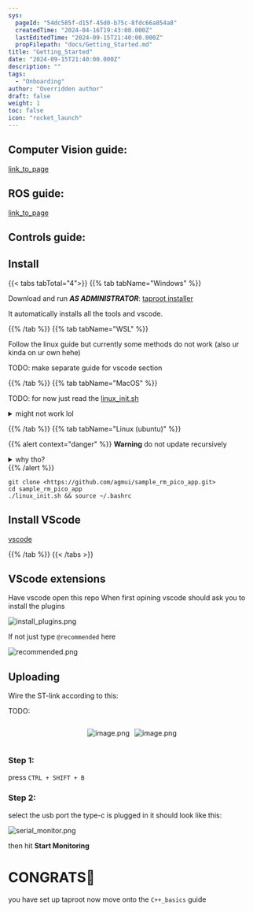 ```yaml
---
sys:
  pageId: "54dc585f-d15f-45d0-b75c-8fdc66a854a8"
  createdTime: "2024-04-16T19:43:00.000Z"
  lastEditedTime: "2024-09-15T21:40:00.000Z"
  propFilepath: "docs/Getting_Started.md"
title: "Getting_Started"
date: "2024-09-15T21:40:00.000Z"
description: ""
tags:
  - "Onboarding"
author: "Overridden author"
draft: false
weight: 1
toc: false
icon: "rocket_launch"
---
```


## Computer Vision guide:

[link_to_page](86d45bc0-388b-4d26-8848-44f255f73d0e)

## ROS guide:

[link_to_page](3c76c1de-ec8f-46d6-8b0a-294005edc2d5)

## Controls guide:

## Install

{{< tabs tabTotal="4">}}
{{% tab tabName="Windows" %}}

Download and run _**AS ADMINISTRATOR**_: [taproot installer](https://github.com/Thornbots/TeachingFreshies/releases/tag/1.0)

It automatically installs all the tools and vscode.

{{% /tab %}}
{{% tab tabName="WSL" %}}

Follow the linux guide but currently some methods do not work (also ur kinda on ur own hehe)

TODO: make separate guide for vscode section

{{% /tab %}}
{{% tab tabName="MacOS" %}}

TODO: for now just read the [linux_init.sh](https://github.com/agmui/sample_rm_pico_app/blob/main/linux_init.sh)

<details>
<summary>might not work lol</summary>

`brew install libusb pkg-config`

Next install: [vscode](https://code.visualstudio.com/Download)

</details>

{{% /tab %}}
{{% tab tabName="Linux (ubuntu)" %}}

{{% alert context="danger" %}}
**Warning** do not update recursively
<details>
<summary>why tho?</summary>
There are some submodules that may go on for a while (like tinyusb) and I highly
recommend you don't need to get them.
If you want to see what submodules I update just look in `linux_init.sh`
</details>
{{% /alert %}}

```shell
git clone <https://github.com/agmui/sample_rm_pico_app.git>
cd sample_rm_pico_app
./linux_init.sh && source ~/.bashrc
```

## Install VScode

[vscode](https://code.visualstudio.com/Download)

{{% /tab %}}
{{< /tabs >}}

## VScode extensions

Have vscode open this repo
When first opining vscode should ask you to install the plugins

![install_plugins.png](https://prod-files-secure.s3.us-west-2.amazonaws.com/d518164a-d88e-44d1-a4ee-3adb3bd8bce0/89bd30f0-1825-4e77-867b-0a41ce370880/install_plugins.png?X-Amz-Algorithm=AWS4-HMAC-SHA256&X-Amz-Content-Sha256=UNSIGNED-PAYLOAD&X-Amz-Credential=ASIAZI2LB4662NISXYWV%2F20250216%2Fus-west-2%2Fs3%2Faws4_request&X-Amz-Date=20250216T150228Z&X-Amz-Expires=3600&X-Amz-Security-Token=IQoJb3JpZ2luX2VjEDQaCXVzLXdlc3QtMiJHMEUCIGcYcPS9FqKgJhSypONNCueyzywaUV%2BZDiPvpEHZp%2FPcAiEA3slPnk2WXmAtCoWHMtp465JKz3N28KyItdUkHjukzucq%2FwMIXRAAGgw2Mzc0MjMxODM4MDUiDDOlJVgJO7OanmDowCrcA8wXbuFPO26fRpNv6fcrzcgfvgDQgKVSo8NiNYEBBEM78KeL8AD546N4uUHcSrn92383DbPgUmoV2QbvBG9%2F5fdjGRHavbdZ%2FdwfA3YoXMoAVzY%2Bw%2BZv4c%2FwQvjctSwDxz44%2Bgf5Xfyan5igIX3DAki6blXvqAc4%2FiYS9xTP8%2BP472ing5Xe8fO%2FhCRO4DvxHnVWxUJOkE71qRb8FQvYTMfv8Da99mPqz2LKAor7IVR4hVME6RWnFeWw8FUArvywHFDOM6zHhGB6fIRxqdO32ysrAY1WTvlUhu359YlEWpAhicRJpzP0QM8aajoDOX0sn6pZ3M6xUwFzcCftXKSI2rTFzq4QtS8ldOypWh9XIq1YDCVALhREfvKglehDHVYF%2B%2FCD%2FfzSf1nON1IEX9zxxPgcrbSaA8zqiC0eOKzyRgEz7R%2F8%2FEhMZo4wrsczRxDjKeq06D9CC1J9sXbA%2BX5gq6Mt1LhR17Ozzrk3%2Bvb0ZErdnIOrP9gkDoScA7z0ZbpHT7EkMSWEV9b5RY0R81ej3W819p%2Bd7dbWiz%2F0Rcsu73J1vK16xx0b5G3FyE4midsCNPlcOE45WWPt5cfvQw5yl5xd9yleWnmhA%2F%2Bebe3pEZsp1FUlRZBMKPrIxv5rMIKdx70GOqUBsz7T4ovh1TytlPkaPe8paSddMa4DPfFJWVfNn3P1ZhovkwnwaXnHDm4s8%2FbSOgiLYiZ%2B1CRRVChOdRT35%2BfeuzNXb7B0UNIH2xawvGBcni%2FACP1fWeddVeV01IS0rXwHDH8cHrAgg%2BlR2c6S2ceLniK11R7r%2B65ov56BqZa%2FS4DJNCaymIN5xmLmKT9pc76H%2Bfj5KrfuKt%2FtRdcBcxL60IaISpkO&X-Amz-Signature=b3b4bd25661612b901d41e767b2feed637424e33744fc8525f1f6f3f9b8cea3c&X-Amz-SignedHeaders=host&x-id=GetObject)

If not just type `@recommended` here  

![recommended.png](https://prod-files-secure.s3.us-west-2.amazonaws.com/d518164a-d88e-44d1-a4ee-3adb3bd8bce0/61e661e9-5d85-4dfc-be0d-8d2097a5e793/recommended.png?X-Amz-Algorithm=AWS4-HMAC-SHA256&X-Amz-Content-Sha256=UNSIGNED-PAYLOAD&X-Amz-Credential=ASIAZI2LB4662NISXYWV%2F20250216%2Fus-west-2%2Fs3%2Faws4_request&X-Amz-Date=20250216T150228Z&X-Amz-Expires=3600&X-Amz-Security-Token=IQoJb3JpZ2luX2VjEDQaCXVzLXdlc3QtMiJHMEUCIGcYcPS9FqKgJhSypONNCueyzywaUV%2BZDiPvpEHZp%2FPcAiEA3slPnk2WXmAtCoWHMtp465JKz3N28KyItdUkHjukzucq%2FwMIXRAAGgw2Mzc0MjMxODM4MDUiDDOlJVgJO7OanmDowCrcA8wXbuFPO26fRpNv6fcrzcgfvgDQgKVSo8NiNYEBBEM78KeL8AD546N4uUHcSrn92383DbPgUmoV2QbvBG9%2F5fdjGRHavbdZ%2FdwfA3YoXMoAVzY%2Bw%2BZv4c%2FwQvjctSwDxz44%2Bgf5Xfyan5igIX3DAki6blXvqAc4%2FiYS9xTP8%2BP472ing5Xe8fO%2FhCRO4DvxHnVWxUJOkE71qRb8FQvYTMfv8Da99mPqz2LKAor7IVR4hVME6RWnFeWw8FUArvywHFDOM6zHhGB6fIRxqdO32ysrAY1WTvlUhu359YlEWpAhicRJpzP0QM8aajoDOX0sn6pZ3M6xUwFzcCftXKSI2rTFzq4QtS8ldOypWh9XIq1YDCVALhREfvKglehDHVYF%2B%2FCD%2FfzSf1nON1IEX9zxxPgcrbSaA8zqiC0eOKzyRgEz7R%2F8%2FEhMZo4wrsczRxDjKeq06D9CC1J9sXbA%2BX5gq6Mt1LhR17Ozzrk3%2Bvb0ZErdnIOrP9gkDoScA7z0ZbpHT7EkMSWEV9b5RY0R81ej3W819p%2Bd7dbWiz%2F0Rcsu73J1vK16xx0b5G3FyE4midsCNPlcOE45WWPt5cfvQw5yl5xd9yleWnmhA%2F%2Bebe3pEZsp1FUlRZBMKPrIxv5rMIKdx70GOqUBsz7T4ovh1TytlPkaPe8paSddMa4DPfFJWVfNn3P1ZhovkwnwaXnHDm4s8%2FbSOgiLYiZ%2B1CRRVChOdRT35%2BfeuzNXb7B0UNIH2xawvGBcni%2FACP1fWeddVeV01IS0rXwHDH8cHrAgg%2BlR2c6S2ceLniK11R7r%2B65ov56BqZa%2FS4DJNCaymIN5xmLmKT9pc76H%2Bfj5KrfuKt%2FtRdcBcxL60IaISpkO&X-Amz-Signature=a3c9165a6a7278f43a9fc7602a0b225ab1736f320d3acdc50ebf525a189b7cb9&X-Amz-SignedHeaders=host&x-id=GetObject)

## Uploading

Wire the ST-link according to this:

TODO:

<div style="display: flex;flex-direction: row; column-gap:10px; max-width: 630px;justify-content: center;">
<div>

![image.png](https://prod-files-secure.s3.us-west-2.amazonaws.com/d518164a-d88e-44d1-a4ee-3adb3bd8bce0/210ecb78-1116-4d7b-b9b7-2292f66fa2c2/image.png?X-Amz-Algorithm=AWS4-HMAC-SHA256&X-Amz-Content-Sha256=UNSIGNED-PAYLOAD&X-Amz-Credential=ASIAZI2LB4663QYZLESL%2F20250216%2Fus-west-2%2Fs3%2Faws4_request&X-Amz-Date=20250216T150231Z&X-Amz-Expires=3600&X-Amz-Security-Token=IQoJb3JpZ2luX2VjEDQaCXVzLXdlc3QtMiJHMEUCIQCd9FdJG6tIf7q9TEFBFUhDaX1Z0CUp%2BErEjbvqGP8OKQIgfgvBxBnkdRd1eVmQ0aHMwWSafNPqKVdW10aVOd4KN8cq%2FwMIXRAAGgw2Mzc0MjMxODM4MDUiDG1KJgswm89EuixJ7yrcA3gIQgrXCWQoROA1ElBEBw0VyDOuahMYzH1czDCgso2TUks8%2FnejxMuN1ou8KY6%2B%2FBltNYTszo8ksmmddQNG1y4ExV770Plb91sDmnX4Y%2B62LfxVyRDkxapLeKNHt%2BoLIMGBgL67YxgmE21CIOD2vBU4uasYQOStmh6LEuhNvwfFSnNVHBBg%2BFKiarpxgDiOB3rD6BIt0tIjkd5sHoHGRbsFk8JO59FJ6JNSA%2BVsnFc4KRdW6GuSS0CPlyJOi%2FeEFoXV3Dm7LzbY7Sgyq8sRPCjY4emezPbj7K3ec9YyiYliHQSle4JDUUcmb8SoAvO5fjqGl4ewbHzdgCuWmbJw2dLMtXCE%2BhZ1IWjcnZ60zY06S2SgCUeboFPrh%2FQKu9UvGe%2F557UbgLxcd6UiFy%2Fh6qRep5hTREZvEY57C5mUfspVuQeVqwp%2BGdNcUd4GMEVU7UmgMRDvp%2FOgRBZd9D%2F1WKHlOIwXJ6sm44ZnDuFiUupUND9dm2Ch74BksY0RSrtB6IsriuxC%2FoLet2civufD4RwBTkzmjLnGW0N2povEq1sGeuIwPE45pddHQnJ5yv71o767X%2B3Nz%2FzkfDa%2Flf42NHaPi0iRZLQbX6rdt3PqTnLNoxvzKdp9BLUMke%2B6MNijx70GOqUB%2FzYTsHHRPj3W%2FOQMhPI7uQlJ%2BjSgqwjRVz2LVz0Te1Gr7JxgTlTGl9xS%2B2FB8cDryF5zERNg3cOyFUAIzy%2F6y77IG87KgitoMEpjmCmx6CnWTNBi7GQ%2BzXVf361LftpLcvkddBh%2BK6uqpyMpK7t3x87xoKOU9IEOWMqgPPjQ1NOsE8mw53tngsBctG%2BDO%2FCO9B6UhD%2B5FrPQdAXJal77biXYyNi3&X-Amz-Signature=389fae779cef9c0c1c4b93305cbd9b5a28b5210a2435a66af3076fea95dee073&X-Amz-SignedHeaders=host&x-id=GetObject)

</div>
<div>

![image.png](https://prod-files-secure.s3.us-west-2.amazonaws.com/d518164a-d88e-44d1-a4ee-3adb3bd8bce0/33a0fd0f-8ca6-4a86-8e09-26e95ded1fff/image.png?X-Amz-Algorithm=AWS4-HMAC-SHA256&X-Amz-Content-Sha256=UNSIGNED-PAYLOAD&X-Amz-Credential=ASIAZI2LB466R3KKTUV3%2F20250216%2Fus-west-2%2Fs3%2Faws4_request&X-Amz-Date=20250216T150231Z&X-Amz-Expires=3600&X-Amz-Security-Token=IQoJb3JpZ2luX2VjEDQaCXVzLXdlc3QtMiJHMEUCIQC9WDAtNcxQHrELzzv7HyO1E96dUImGJ4PMBYUrMAxiagIgZyvbjXKFgJL4zjlomEyVrIWpNsiD4XwVS%2FGT8ZYalDcq%2FwMIXRAAGgw2Mzc0MjMxODM4MDUiDDsKO2ztu6GPhXeYVSrcAwE2nhhWci8drrA7SyoInCgXEjlR0g%2FQkXFpRN%2FYLaGmYmv3spT4oPiKJ9%2BNo0mHLJN6o3KNiCIwAKHfs0LlZdSSwiRNHxLLSWkgbg%2BpMbPyeXE0jqs41EPMEG9uxdQYB%2B%2BBHnx%2BgsG%2F65a%2FFLREvPb3pEcEaSavnQ3tO55XiPD9%2F4lvJXC%2FqTbuQE%2B8tRwyLhBHRL3%2BdWH0ZeNBSPtHwdmenXzyOotxlSWraLuclwrbkjJH7iAvbtecHZg83yI0N%2BwioHDePDlMyW5MLfGZ7yoGlpet42InDFeZJS0A0iunXZv7ziczR4ov9s64X8RlUy8wlK2cD5cILI2GwqZhxrA2%2BLXdGLwIk7woPla2v1D75Wv4OOP1%2FpgbyIhkt%2BRLCiIcKs%2F42Rp%2BjHc9AVMgEojRaLXm74SCSGh%2Fm8DbnE8sK0EAaUwgFyyXBjOLcqsr6zQxTXj41yy9DrxsK3msf2QuMvzKj9HMBJptMLel6gEiOu9Zc7EUPxyr06bXX7mavTiRhbEsdZgEoceQ1BSqNNo5olbZ8W7UasBYWZz7QZxAzaEe05yJ4d9qpXgo22EPwsreGaEqQXPRkTAoS%2FgSsYgTYLgkEy%2FgJ0pFpUrQ5ZzmlAdvFq7fKHzF8vHAMMygx70GOqUBot5d%2FFANWCk4X0IBkYkXLLc7tdRqhydnwRjjvl6tg4qFvT4X4Pcz51kNwuX0Q0k9%2BBWbsZUpf4NoVWroJjWqJ0fg0HI2pe3%2B5vaKaEDBrGgSXWlk6qOVVc8XyWjtvMOKokQDBvvfX%2BoWvm0EDh45Yo0au%2BEq%2Fb8fV0NC79kJpvow2AYtukFANsHoRguB7Ol%2BqGwOgn0ogOYiRgm0qoTuBWMbzICT&X-Amz-Signature=9629272ccb584af64fb20b4a230e4318b942d748aae4b28c4d4ea2f0d4d4f43f&X-Amz-SignedHeaders=host&x-id=GetObject)

</div>
</div>

### Step 1:

press `CTRL + SHIFT + B`

### Step 2:

select the usb port the type-c is plugged in it should look like this:

![serial_monitor.png](https://prod-files-secure.s3.us-west-2.amazonaws.com/d518164a-d88e-44d1-a4ee-3adb3bd8bce0/f03f4774-05d4-4393-b6a0-d5efb6d315ab/serial_monitor.png?X-Amz-Algorithm=AWS4-HMAC-SHA256&X-Amz-Content-Sha256=UNSIGNED-PAYLOAD&X-Amz-Credential=ASIAZI2LB4662NISXYWV%2F20250216%2Fus-west-2%2Fs3%2Faws4_request&X-Amz-Date=20250216T150228Z&X-Amz-Expires=3600&X-Amz-Security-Token=IQoJb3JpZ2luX2VjEDQaCXVzLXdlc3QtMiJHMEUCIGcYcPS9FqKgJhSypONNCueyzywaUV%2BZDiPvpEHZp%2FPcAiEA3slPnk2WXmAtCoWHMtp465JKz3N28KyItdUkHjukzucq%2FwMIXRAAGgw2Mzc0MjMxODM4MDUiDDOlJVgJO7OanmDowCrcA8wXbuFPO26fRpNv6fcrzcgfvgDQgKVSo8NiNYEBBEM78KeL8AD546N4uUHcSrn92383DbPgUmoV2QbvBG9%2F5fdjGRHavbdZ%2FdwfA3YoXMoAVzY%2Bw%2BZv4c%2FwQvjctSwDxz44%2Bgf5Xfyan5igIX3DAki6blXvqAc4%2FiYS9xTP8%2BP472ing5Xe8fO%2FhCRO4DvxHnVWxUJOkE71qRb8FQvYTMfv8Da99mPqz2LKAor7IVR4hVME6RWnFeWw8FUArvywHFDOM6zHhGB6fIRxqdO32ysrAY1WTvlUhu359YlEWpAhicRJpzP0QM8aajoDOX0sn6pZ3M6xUwFzcCftXKSI2rTFzq4QtS8ldOypWh9XIq1YDCVALhREfvKglehDHVYF%2B%2FCD%2FfzSf1nON1IEX9zxxPgcrbSaA8zqiC0eOKzyRgEz7R%2F8%2FEhMZo4wrsczRxDjKeq06D9CC1J9sXbA%2BX5gq6Mt1LhR17Ozzrk3%2Bvb0ZErdnIOrP9gkDoScA7z0ZbpHT7EkMSWEV9b5RY0R81ej3W819p%2Bd7dbWiz%2F0Rcsu73J1vK16xx0b5G3FyE4midsCNPlcOE45WWPt5cfvQw5yl5xd9yleWnmhA%2F%2Bebe3pEZsp1FUlRZBMKPrIxv5rMIKdx70GOqUBsz7T4ovh1TytlPkaPe8paSddMa4DPfFJWVfNn3P1ZhovkwnwaXnHDm4s8%2FbSOgiLYiZ%2B1CRRVChOdRT35%2BfeuzNXb7B0UNIH2xawvGBcni%2FACP1fWeddVeV01IS0rXwHDH8cHrAgg%2BlR2c6S2ceLniK11R7r%2B65ov56BqZa%2FS4DJNCaymIN5xmLmKT9pc76H%2Bfj5KrfuKt%2FtRdcBcxL60IaISpkO&X-Amz-Signature=b900d338491766928cc4734b7d2d0df469a4cf473b924655cb8786912e31f34e&X-Amz-SignedHeaders=host&x-id=GetObject)

then hit **Start Monitoring**

# CONGRATS🎉

you have set up taproot now move onto the `C++_basics` guide
